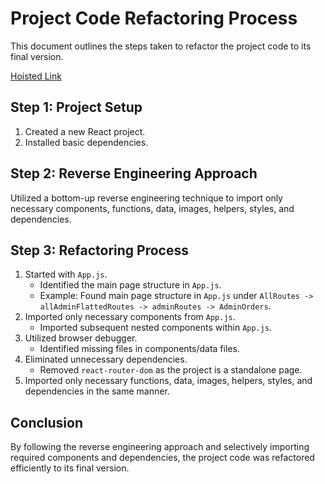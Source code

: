 # Project Code Refactoring Process

This document outlines the steps taken to refactor the project code to its final version.

[Hoisted Link](https://purecode-ai.vercel.app/)

## Step 1: Project Setup

1. Created a new React project.
2. Installed basic dependencies.

## Step 2: Reverse Engineering Approach

Utilized a bottom-up reverse engineering technique to import only necessary components, functions, data, images, helpers, styles, and dependencies.

## Step 3: Refactoring Process

1. Started with `App.js`.
   - Identified the main page structure in `App.js`.
   - Example: Found main page structure in `App.js` under `AllRoutes -> allAdminFlattedRoutes -> adminRoutes -> AdminOrders`.
2. Imported only necessary components from `App.js`.
   - Imported subsequent nested components within `App.js`.
3. Utilized browser debugger.
   - Identified missing files in components/data files.
4. Eliminated unnecessary dependencies.
   - Removed `react-router-dom` as the project is a standalone page.
5. Imported only necessary functions, data, images, helpers, styles, and dependencies in the same manner.

## Conclusion

By following the reverse engineering approach and selectively importing required components and dependencies, the project code was refactored efficiently to its final version.
